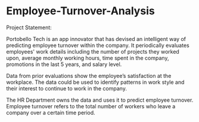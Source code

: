 # Employee-Turnover-Analysis
Project Statement:

Portobello Tech is an app innovator that has devised an intelligent way of predicting employee turnover within the company. It periodically evaluates employees' work details including the number of projects they worked upon, average monthly working hours, time spent in the company, promotions in the last 5 years, and salary level.

Data from prior evaluations show the employee’s satisfaction at the workplace. The data could be used to identify patterns in work style and their interest to continue to work in the company. 

The HR Department owns the data and uses it to predict employee turnover. Employee turnover refers to the total number of workers who leave a company over a certain time period.
